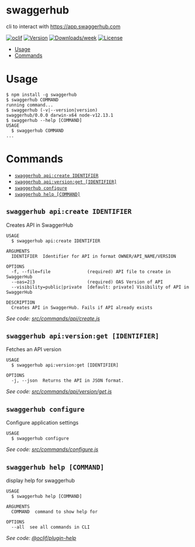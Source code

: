 swaggerhub
==========

cli to interact with https://app.swaggerhub.com

[![oclif](https://img.shields.io/badge/cli-oclif-brightgreen.svg)](https://oclif.io)
[![Version](https://img.shields.io/npm/v/swaggerhub.svg)](https://npmjs.org/package/swaggerhub)
[![Downloads/week](https://img.shields.io/npm/dw/swaggerhub.svg)](https://npmjs.org/package/swaggerhub)
[![License](https://img.shields.io/npm/l/swaggerhub.svg)](https://github.com/SmartBear/swaggerhub-cmd/blob/master/package.json)

<!-- toc -->
* [Usage](#usage)
* [Commands](#commands)
<!-- tocstop -->
# Usage
<!-- usage -->
```sh-session
$ npm install -g swaggerhub
$ swaggerhub COMMAND
running command...
$ swaggerhub (-v|--version|version)
swaggerhub/0.0.0 darwin-x64 node-v12.13.1
$ swaggerhub --help [COMMAND]
USAGE
  $ swaggerhub COMMAND
...
```
<!-- usagestop -->
# Commands
<!-- commands -->
* [`swaggerhub api:create IDENTIFIER`](#swaggerhub-apicreate-identifier)
* [`swaggerhub api:version:get [IDENTIFIER]`](#swaggerhub-apiversionget-identifier)
* [`swaggerhub configure`](#swaggerhub-configure)
* [`swaggerhub help [COMMAND]`](#swaggerhub-help-command)

## `swaggerhub api:create IDENTIFIER`

Creates API in SwaggerHub

```
USAGE
  $ swaggerhub api:create IDENTIFIER

ARGUMENTS
  IDENTIFIER  Identifier for API in format OWNER/API_NAME/VERSION

OPTIONS
  -f, --file=file              (required) API file to create in SwaggerHub
  --oas=2|3                    (required) OAS Version of API
  --visibility=public|private  [default: private] Visibility of API in SwaggerHub

DESCRIPTION
  Creates API in SwaggerHub. Fails if API already exists
```

_See code: [src/commands/api/create.js](https://github.com/SmartBear/swaggerhub-cmd/blob/v0.0.0/src/commands/api/create.js)_

## `swaggerhub api:version:get [IDENTIFIER]`

Fetches an API version

```
USAGE
  $ swaggerhub api:version:get [IDENTIFIER]

OPTIONS
  -j, --json  Returns the API in JSON format.
```

_See code: [src/commands/api/version/get.js](https://github.com/SmartBear/swaggerhub-cmd/blob/v0.0.0/src/commands/api/version/get.js)_

## `swaggerhub configure`

Configure application settings

```
USAGE
  $ swaggerhub configure
```

_See code: [src/commands/configure.js](https://github.com/SmartBear/swaggerhub-cmd/blob/v0.0.0/src/commands/configure.js)_

## `swaggerhub help [COMMAND]`

display help for swaggerhub

```
USAGE
  $ swaggerhub help [COMMAND]

ARGUMENTS
  COMMAND  command to show help for

OPTIONS
  --all  see all commands in CLI
```

_See code: [@oclif/plugin-help](https://github.com/oclif/plugin-help/blob/v2.2.3/src/commands/help.ts)_
<!-- commandsstop -->

